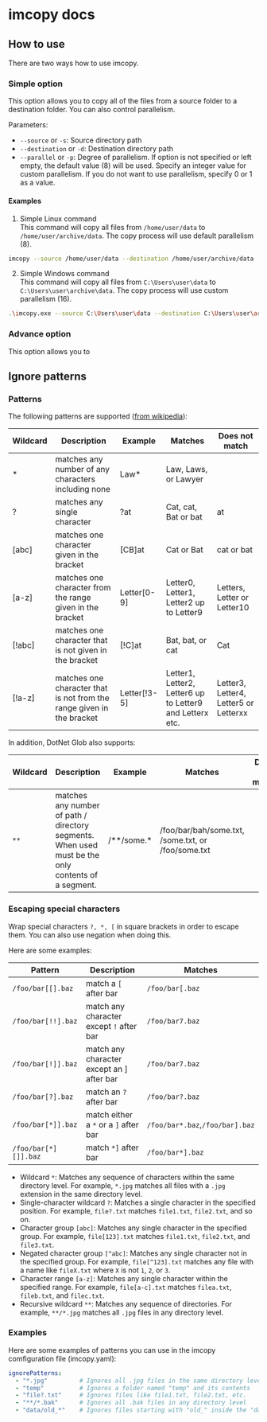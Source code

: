 # imcopy docs

## How to use

There are two ways how to use imcopy.

### Simple option

This option allows you to copy all of the files from a source folder to a destination folder. You can also control parallelism.

Parameters:

- `--source` or `-s`: Source directory path
- `--destination` or `-d`: Destination directory path
- `--parallel` or `-p`: Degree of parallelism. If option is not specified or left empty, the default value (8) will be used. Specify an integer value for custom parallelism. If you do not want to use parallelism, specify 0 or 1 as a value.

#### Examples

1. Simple Linux command  
  This command will copy all files from `/home/user/data` to `/home/user/archive/data`. The copy process will use default parallelism (8).  
  ```bash
  imcopy --source /home/user/data --destination /home/user/archive/data
  ```

2. Simple Windows command  
  This command will copy all files from `C:\Users\user\data` to `C:\Users\user\archive\data`. The copy process will use custom parallelism (16).  
  ```bash
  .\imcopy.exe --source C:\Users\user\data --destination C:\Users\user\archive\data --parallel 16
  ```

### Advance option

This option allows you to 



## Ignore patterns

### Patterns

The following patterns are supported ([from wikipedia](https://en.wikipedia.org/wiki/Glob_(programming))):
> 
| Wildcard  | Description | Example | Matches | Does not match |
| --------  | ----------- | ------- | ------- | -------------- |
| \* |  matches any number of any characters including none	| Law\*| Law, Laws, or Lawyer	|
| ?	| matches any single character	| ?at	| Cat, cat, Bat or bat	| at |
| [abc] |	matches one character given in the bracket |	[CB]at |	Cat or Bat	| cat or bat |
| [a-z] |	matches one character from the range given in the bracket	| Letter[0-9]	| Letter0, Letter1, Letter2 up to Letter9	| Letters, Letter or Letter10 |
| [!abc] | matches one character that is not given in the bracket | [!C]at | Bat, bat, or cat | Cat |
| [!a-z] | matches one character that is not from the range given in the bracket | Letter[!3-5] | Letter1, Letter2, Letter6 up to Letter9 and Letterx etc. | Letter3, Letter4, Letter5 or Letterxx |

In addition, DotNet Glob also supports:

| Wildcard  | Description | Example | Matches | Does not match |
| --------  | ----------- | ------- | ------- | -------------- |
| `**` |  matches any number of path / directory segments. When used must be the only contents of a segment. | /\*\*/some.\* | /foo/bar/bah/some.txt, /some.txt, or /foo/some.txt	|


### Escaping special characters

Wrap special characters `?, *, [` in square brackets in order to escape them.
You can also use negation when doing this.

Here are some examples:

| Pattern  | Description | Matches |  
| --------  | ----------- | ------- | 
|`/foo/bar[[].baz` | match a `[` after bar | `/foo/bar[.baz` |
|`/foo/bar[!!].baz` | match any character except `!` after bar | `/foo/bar7.baz` |
|`/foo/bar[!]].baz` | match any character except an ] after bar | `/foo/bar7.baz` |
|`/foo/bar[?].baz` | match an `?` after bar | `/foo/bar?.baz` |
|`/foo/bar[*]].baz` | match either a `*` or a `]` after bar | `/foo/bar*.baz`,`/foo/bar].baz` |
|`/foo/bar[*][]].baz` | match `*]` after bar | `/foo/bar*].baz` |

- Wildcard `*`: Matches any sequence of characters within the same directory level. For example, `*.jpg` matches all files with a `.jpg` extension in the same directory level.
- Single-character wildcard `?`: Matches a single character in the specified position. For example, `file?.txt` matches `file1.txt`, `file2.txt`, and so on.
- Character group `[abc]`: Matches any single character in the specified group. For example, `file[123].txt` matches `file1.txt`, `file2.txt`, and `file3.txt`.
- Negated character group `[^abc]`: Matches any single character not in the specified group. For example, `file[^123].txt` matches any file with a name like `fileX.txt` where `X` is not `1`, `2`, or `3`.
- Character range `[a-z]`: Matches any single character within the specified range. For example, `file[a-c].txt` matches `filea.txt`, `fileb.txt`, and `filec.txt`.
- Recursive wildcard `**`: Matches any sequence of directories. For example, `**/*.jpg` matches all `.jpg` files in any directory level.

### Examples

Here are some examples of patterns you can use in the imcopy comfiguration file (imcopy.yaml):

```yaml
ignorePatterns:
  - "*.jpg"         # Ignores all .jpg files in the same directory level
  - "temp"          # Ignores a folder named "temp" and its contents
  - "file?.txt"     # Ignores files like file1.txt, file2.txt, etc.
  - "**/*.bak"      # Ignores all .bak files in any directory level
  - "data/old_*"    # Ignores files starting with "old_" inside the "data" folder
```
